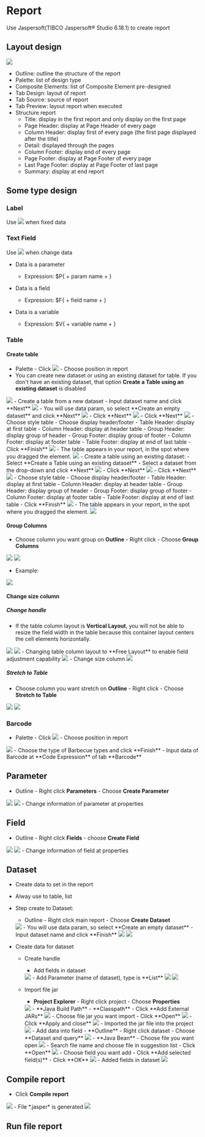 # Report

Use Jaspersoft(TIBCO Jaspersoft® Studio 6.18.1) to create report

## Layout design

<img src="@assets/images/report/report_jaspersoft.png"/>

- Outline: outline the structure of the report
- Palette: list of design type
- Composite Elements: list of Composite Element pre-designed
- Tab Design: layout of report
- Tab Source: source of report
- Tab Preview: layout report when executed
- Structure report
  - Title: display in the first report and only display on the first page
  - Page Header: display at Page Header of every page
  - Column Header: display first of every page (the first page displayed after the title)
  - Detail: displayed through the pages
  - Column Footer: display end of every page
  - Page Footer: display at Page Footer of every page
  - Last Page Footer: display at Page Footer of last page
  - Summary: display at end report

## Some type design

### Label

Use <img src="@assets/images/report/report_static_text.png"/> when fixed data

### Text Field

Use <img src="@assets/images/report/report_text_field.png"/> when change data

- Data is a parameter
  - Expression: $P{ + param name + }

- Data is a field
  - Expression: $F{ + field name + }

- Data is a variable
  - Expression: $V{ + variable name + }

### Table

#### Create table

- Palette - Click <img src="@assets/images/report/report_table.png"/> - Choose position in report
- You can create new dataset or using an existing dataset for table. If you don't have an existing dataset, that option **Create a Table using an existing dataset** is disabled
<img src="@assets/images/report/report_table_0.png"/>
- Create a table from a new dataset
  - Input dataset name and click **Next**
  <img src="@assets/images/report/report_table_1.png"/>
  - You will use data param, so select **Create an empty dataset** and click **Next**
  <img src="@assets/images/report/report_table_2.png"/>
  - Click **Next**
  <img src="@assets/images/report/report_table_3.png"/>
  - Click **Next**
  <img src="@assets/images/report/report_table_4.png"/>
  - Choose style table
  - Choose display header/footer
    - Table Header: display at first table
    - Column Header: display at header table
    - Group Header: display group of header
    - Group Footer: display group of footer
    - Column Footer: display at footer table
    - Table Footer: display at end of last table
  - Click **Finish**
  <img src="@assets/images/report/report_table_5.png"/>
  - The table appears in your report, in the spot where you dragged the element.
  <img src="@assets/images/report/report_table_6.png"/>
- Create a table using an existing dataset:
  - Select **Create a Table using an existing dataset**
  - Select a dataset from the drop-down and click **Next**
  <img src="@assets/images/report/report_table_7.png"/>
  - Click **Next**
  <img src="@assets/images/report/report_table_3.png"/>
  - Click **Next**
  <img src="@assets/images/report/report_table_4.png"/>
  - Choose style table
  - Choose display header/footer
    - Table Header: display at first table
    - Column Header: display at header table
    - Group Header: display group of header
    - Group Footer: display group of footer
    - Column Footer: display at footer table
    - Table Footer: display at end of last table
  - Click **Finish**
  <img src="@assets/images/report/report_table_5.png"/>
  - The table appears in your report, in the spot where you dragged the element.
  <img src="@assets/images/report/report_table_6.png"/>

#### Group Columns

- Choose column you want group on **Outline**  - Right click - Choose **Group Columns**  
<img src="@assets/images/report/report_table_group_column_0.png"/>

<img src="@assets/images/report/report_table_group_column_1.png"/>

- Example:

<img src="@assets/images/report/report_table_group_column_2.png"/>  

#### Change size column

##### Change handle

- If the table column layout is **Vertical Layout**, you will not be able to resize the field width in the table because this container layout centers the cell elements horizontally.  
<img src="@assets/images/report/report_table_column_0.png"/>  
<img src="@assets/images/report/report_table_column_1.png"/>
- Changing table column layout to **Free Layout** to enable field adjustment capability
<img src="@assets/images/report/report_table_column_2.png"/>
- Change size column
<img src="@assets/images/report/report_table_column_5.png"/>

##### Stretch to Table

- Choose column you want stretch on **Outline**  - Right click - Choose **Stretch to Table**  
<img src="@assets/images/report/report_table_column_3.png"/>  
<img src="@assets/images/report/report_table_column_4.png"/>

### Barcode

- Palette - Click <img src="@assets/images/report/report_barcode.png"/> - Choose position in report
<img src="@assets/images/report/report_barcode_create_0.png"/>
- Choose the type of Barbecue types and click **Finish**
- Input data of Barcode at **Code Expression** of tab **Barcode**

## Parameter

- Outline - Right click **Parameters** - Choose **Create Parameter**
<img src="@assets/images/report/report_parameter_create_0.png"/>
<img src="@assets/images/report/report_parameter_create_1.png"/>
- Change information of parameter at properties

## Field

- Outline - Right click **Fields** - choose **Create Field**  
<img src="@assets/images/report/report_field_create_0.png"/>  
<img src="@assets/images/report/report_field_create_1.png"/>
- Change information of field at properties

## Dataset

- Create data to set in the report
- Alway use to table, list
- Step create to Dataset:
  - Outline - Right click main report - Choose **Create Dataset**  
  <img src="@assets/images/report/report_dataset_0.png"/>
  - You will use data param, so select **Create an empty dataset**
  - Input dataset name and click **Finish**
  <img src="@assets/images/report/report_dataset_1.png"/>
  <img src="@assets/images/report/report_dataset_2.png"/>

- Create data for dataset
  - Create handle
    - Add fields in dataset  
    <img src="@assets/images/report/report_dataset_3.png"/>
    - Add Parameter (name of dataset), type is **List**
    <img src="@assets/images/report/report_dataset_4.png"/>
    <img src="@assets/images/report/report_dataset_5.png"/>

  - Import file jar
    - **Project Explorer** - Right click project - Choose **Properties**
    <img src="@assets/images/report/report_field_jar_0.png"/>
    - **Java Build Path** - **Classpath** - Click **Add External JARs**
    <img src="@assets/images/report/report_field_jar_1.png"/>
    - Choose file jar you want import - Click **Open**
    <img src="@assets/images/report/report_field_jar_2.png"/>
    - Click **Apply and close**
    <img src="@assets/images/report/report_field_jar_3.png"/>
    - Imported the jar file into the project  
    <img src="@assets/images/report/report_field_jar_4.png"/>
    - Add data into field
    - **Outline** - Right click dataset - Choose **Dataset and query**
    <img src="@assets/images/report/report_field_jar_5.png"/>
    - **Java Bean** - Choose file you want open
    <img src="@assets/images/report/report_field_jar_6.png"/>
    - Search file name and choose file in suggestion list - Click **Open**
    <img src="@assets/images/report/report_field_jar_7.png"/>
    - Choose field you want add - Click **Add selected field(s)** - Click **OK**
    <img src="@assets/images/report/report_field_jar_8.png"/>
    - Added fields in dataset  
    <img src="@assets/images/report/report_field_jar_9.png"/>

## Compile report

- Click **Compile report**  
<img src="@assets/images/report/report_compile_0.png"/>
- File *.jasper* is generated  
<img src="@assets/images/report/report_compile_1.png"/>

## Run file report
